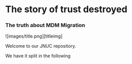 # The story of trust destroyed
### The truth about MDM Migration

![images/title.png][titleimg]

Welcome to our JNUC repository.

We have it split in the following
